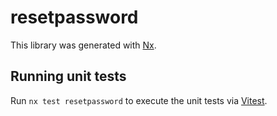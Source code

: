 # resetpassword

This library was generated with [Nx](https://nx.dev).

## Running unit tests

Run `nx test resetpassword` to execute the unit tests via [Vitest](https://vitest.dev/).
